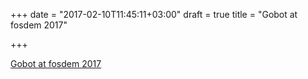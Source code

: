 +++
date = "2017-02-10T11:45:11+03:00"
draft = true
title = "Gobot at fosdem 2017"

+++

<p><a href="https://gobot.io/blog/2017/02/09/gobot-at-fosdem-2017">Gobot at fosdem 2017</a></p>
